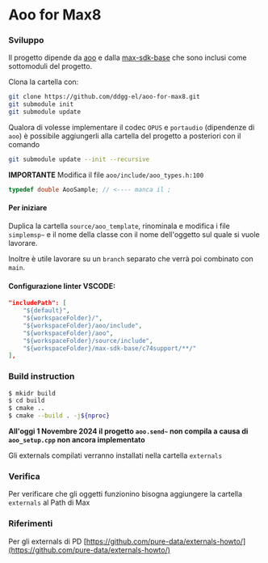 Aoo for Max8
===========

### Sviluppo

Il progetto dipende da [aoo](https://aoo.iem.sh/) e dalla [max-sdk-base](https://github.com/Cycling74/max-sdk-base) che sono inclusi come sottomoduli del progetto. 

Clona la cartella con:
```bash
git clone https://github.com/ddgg-el/aoo-for-max8.git
git submodule init
git submodule update
```

Qualora di volesse implementare il codec `OPUS` e `portaudio` (dipendenze di `aoo`) è possibile aggiungerli alla cartella del progetto a posteriori con il comando
```bash
git submodule update --init --recursive
```

**IMPORTANTE**
Modifica il file `aoo/include/aoo_types.h:100`
```c++
typedef double AooSample; // <---- manca il ;
```

#### Per iniziare
Duplica la cartella `source/aoo_template`, rinominala e modifica i file `simplemsp~` e il nome della classe con il nome dell'oggetto sul quale si vuole lavorare. 

Inoltre è utile lavorare su un `branch` separato che verrà poi combinato con `main`.

#### Configurazione linter VSCODE:
```json
"includePath": [
	"${default}",
	"${workspaceFolder}/",
	"${workspaceFolder}/aoo/include",
	"${workspaceFolder}/aoo",
	"${workspaceFolder}/source/include",
	"${workspaceFolder}/max-sdk-base/c74support/**/"
],
```

### Build instruction
```bash
$ mkidr build
$ cd build
$ cmake ..
$ cmake --build . -j${nproc}
```
**All'oggi 1 Novembre 2024 il progetto `aoo.send~` non compila a causa di `aoo_setup.cpp` non ancora implementato**

Gli externals compilati verranno installati nella cartella `externals`

### Verifica
Per verificare che gli oggetti funzionino bisogna aggiungere la cartella `externals` al Path di Max

### Riferimenti

Per gli externals di PD
[https://github.com/pure-data/externals-howto/](https://github.com/pure-data/externals-howto/)
